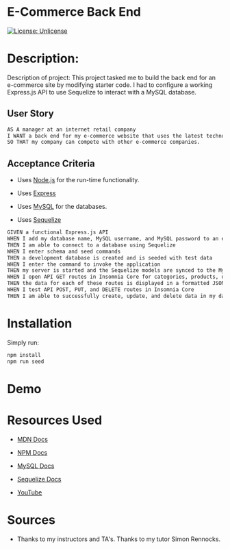 # E-Commerce Back End

[![License: Unlicense](https://img.shields.io/badge/license-Unlicense-blue.svg)](http://unlicense.org/)

# Description:

Description of project: This project tasked me to build the back end for an e-commerce site by modifying starter code. I had to configure a working Express.js API to use Sequelize to interact with a MySQL database.

## User Story

```md
AS A manager at an internet retail company
I WANT a back end for my e-commerce website that uses the latest technologies
SO THAT my company can compete with other e-commerce companies.

```

## Acceptance Criteria

* Uses [Node.js](https://nodejs.org/en/) for the run-time functionality.

* Uses [Express](http://expressjs.com/)

* Uses [MySQL](https://dev.mysql.com/doc/) for the databases.

* Uses [Sequelize](https://sequelize.org/)

```md
GIVEN a functional Express.js API
WHEN I add my database name, MySQL username, and MySQL password to an environment variable file
THEN I am able to connect to a database using Sequelize
WHEN I enter schema and seed commands
THEN a development database is created and is seeded with test data
WHEN I enter the command to invoke the application
THEN my server is started and the Sequelize models are synced to the MySQL database
WHEN I open API GET routes in Insomnia Core for categories, products, or tags
THEN the data for each of these routes is displayed in a formatted JSON
WHEN I test API POST, PUT, and DELETE routes in Insomnia Core
THEN I am able to successfully create, update, and delete data in my database 
```
# Installation

Simply run:
```md 
npm install
npm run seed
```
# Demo

# Resources Used

* [MDN Docs](https://developer.mozilla.org/en-US/)

* [NPM Docs](https://docs.npmjs.com/)

* [MySQL Docs](https://dev.mysql.com/doc/)

* [Sequelize Docs](https://sequelize.org/master/)

* [YouTube](https://www.youtube.com/)


# Sources

* Thanks to my instructors and TA's. Thanks to my tutor Simon Rennocks.